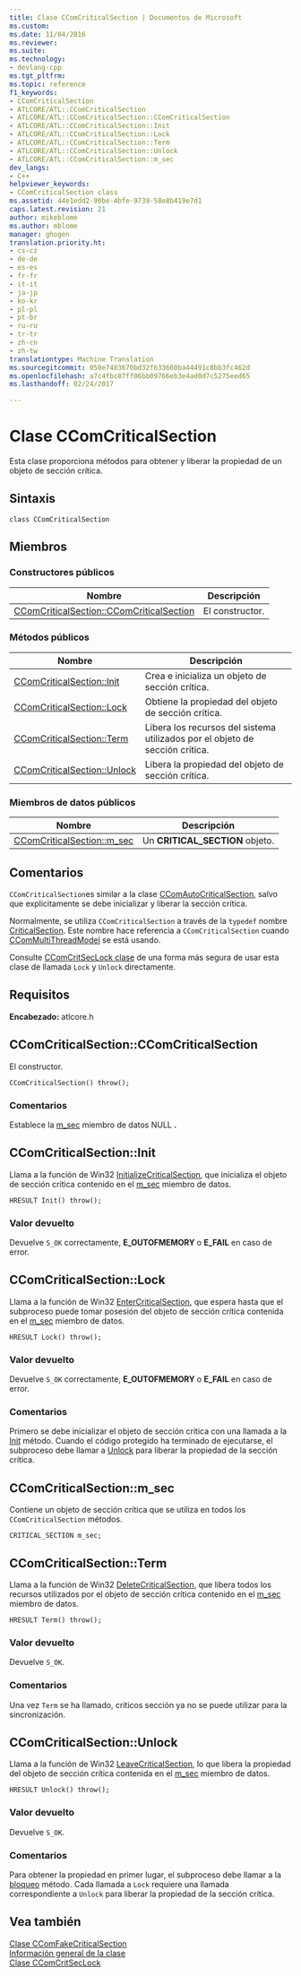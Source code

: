 ```yaml
---
title: Clase CComCriticalSection | Documentos de Microsoft
ms.custom: 
ms.date: 11/04/2016
ms.reviewer: 
ms.suite: 
ms.technology:
- devlang-cpp
ms.tgt_pltfrm: 
ms.topic: reference
f1_keywords:
- CComCriticalSection
- ATLCORE/ATL::CComCriticalSection
- ATLCORE/ATL::CComCriticalSection::CComCriticalSection
- ATLCORE/ATL::CComCriticalSection::Init
- ATLCORE/ATL::CComCriticalSection::Lock
- ATLCORE/ATL::CComCriticalSection::Term
- ATLCORE/ATL::CComCriticalSection::Unlock
- ATLCORE/ATL::CComCriticalSection::m_sec
dev_langs:
- C++
helpviewer_keywords:
- CComCriticalSection class
ms.assetid: 44e1edd2-90be-4bfe-9739-58e8b419e7d1
caps.latest.revision: 21
author: mikeblome
ms.author: mblome
manager: ghogen
translation.priority.ht:
- cs-cz
- de-de
- es-es
- fr-fr
- it-it
- ja-jp
- ko-kr
- pl-pl
- pt-br
- ru-ru
- tr-tr
- zh-cn
- zh-tw
translationtype: Machine Translation
ms.sourcegitcommit: 050e7483670bd32f633660ba44491c8bb3fc462d
ms.openlocfilehash: a7c4fbc87ff06bb09766eb3e4ad0d7c5275eed65
ms.lasthandoff: 02/24/2017

---
```

# <a name="ccomcriticalsection-class"></a>Clase CComCriticalSection
Esta clase proporciona métodos para obtener y liberar la propiedad de un objeto de sección crítica.  
  
## <a name="syntax"></a>Sintaxis  
  
```
class CComCriticalSection
```  
  
## <a name="members"></a>Miembros  
  
### <a name="public-constructors"></a>Constructores públicos  
  
|Nombre|Descripción|  
|----------|-----------------|  
|[CComCriticalSection::CComCriticalSection](#ccomcriticalsection)|El constructor.|  
  
### <a name="public-methods"></a>Métodos públicos  
  
|Nombre|Descripción|  
|----------|-----------------|  
|[CComCriticalSection::Init](#init)|Crea e inicializa un objeto de sección crítica.|  
|[CComCriticalSection::Lock](#lock)|Obtiene la propiedad del objeto de sección crítica.|  
|[CComCriticalSection::Term](#term)|Libera los recursos del sistema utilizados por el objeto de sección crítica.|  
|[CComCriticalSection::Unlock](#unlock)|Libera la propiedad del objeto de sección crítica.|  
  
### <a name="public-data-members"></a>Miembros de datos públicos  
  
|Nombre|Descripción|  
|----------|-----------------|  
|[CComCriticalSection::m_sec](#m_sec)|Un **CRITICAL_SECTION** objeto.|  
  
## <a name="remarks"></a>Comentarios  
 `CComCriticalSection`es similar a la clase [CComAutoCriticalSection](../../atl/reference/ccomautocriticalsection-class.md), salvo que explícitamente se debe inicializar y liberar la sección crítica.  
  
 Normalmente, se utiliza `CComCriticalSection` a través de la `typedef` nombre [CriticalSection](ccommultithreadmodel-class.md#criticalsection). Este nombre hace referencia a `CComCriticalSection` cuando [CComMultiThreadModel](../../atl/reference/ccommultithreadmodel-class.md) se está usando.  

  
 Consulte [CComCritSecLock clase](../../atl/reference/ccomcritseclock-class.md) de una forma más segura de usar esta clase de llamada `Lock` y `Unlock` directamente.  
  
## <a name="requirements"></a>Requisitos  
 **Encabezado:** atlcore.h  
  
##  <a name="ccomcriticalsection"></a>CComCriticalSection::CComCriticalSection  
 El constructor.  
  
```
CComCriticalSection() throw();
```  
  
### <a name="remarks"></a>Comentarios  
 Establece la [m_sec](#m_sec) miembro de datos NULL **.**  
  
##  <a name="init"></a>CComCriticalSection::Init  
 Llama a la función de Win32 [InitializeCriticalSection](http://msdn.microsoft.com/library/windows/desktop/ms683472), que inicializa el objeto de sección crítica contenido en el [m_sec](#m_sec) miembro de datos.  
  
```
HRESULT Init() throw();
```  
  
### <a name="return-value"></a>Valor devuelto  
 Devuelve `S_OK` correctamente, **E_OUTOFMEMORY** o **E_FAIL** en caso de error.  
  
##  <a name="lock"></a>CComCriticalSection::Lock  
 Llama a la función de Win32 [EnterCriticalSection](http://msdn.microsoft.com/library/windows/desktop/ms682608), que espera hasta que el subproceso puede tomar posesión del objeto de sección crítica contenida en el [m_sec](#m_sec) miembro de datos.  
  
```
HRESULT Lock() throw();
```  
  
### <a name="return-value"></a>Valor devuelto  
 Devuelve `S_OK` correctamente, **E_OUTOFMEMORY** o **E_FAIL** en caso de error.  
  
### <a name="remarks"></a>Comentarios  
 Primero se debe inicializar el objeto de sección crítica con una llamada a la [Init](#init) método. Cuando el código protegido ha terminado de ejecutarse, el subproceso debe llamar a [Unlock](#unlock) para liberar la propiedad de la sección crítica.  
  
##  <a name="m_sec"></a>CComCriticalSection::m_sec  
 Contiene un objeto de sección crítica que se utiliza en todos los `CComCriticalSection` métodos.  
  
```
CRITICAL_SECTION m_sec;
```  
  
##  <a name="term"></a>CComCriticalSection::Term  
 Llama a la función de Win32 [DeleteCriticalSection](http://msdn.microsoft.com/library/windows/desktop/ms682552), que libera todos los recursos utilizados por el objeto de sección crítica contenido en el [m_sec](#m_sec) miembro de datos.  
  
```
HRESULT Term() throw();
```  
  
### <a name="return-value"></a>Valor devuelto  
 Devuelve `S_OK`.  
  
### <a name="remarks"></a>Comentarios  
 Una vez `Term` se ha llamado, críticos sección ya no se puede utilizar para la sincronización.  
  
##  <a name="unlock"></a>CComCriticalSection::Unlock  
 Llama a la función de Win32 [LeaveCriticalSection](http://msdn.microsoft.com/library/windows/desktop/ms684169), lo que libera la propiedad del objeto de sección crítica contenida en el [m_sec](#m_sec) miembro de datos.  
  
```
HRESULT Unlock() throw();
```  
  
### <a name="return-value"></a>Valor devuelto  
 Devuelve `S_OK`.  
  
### <a name="remarks"></a>Comentarios  
 Para obtener la propiedad en primer lugar, el subproceso debe llamar a la [bloqueo](#lock) método. Cada llamada a `Lock` requiere una llamada correspondiente a `Unlock` para liberar la propiedad de la sección crítica.  
  
## <a name="see-also"></a>Vea también  
 [Clase CComFakeCriticalSection](../../atl/reference/ccomfakecriticalsection-class.md)   
 [Información general de la clase](../../atl/atl-class-overview.md)   
 [Clase CComCritSecLock](../../atl/reference/ccomcritseclock-class.md)

